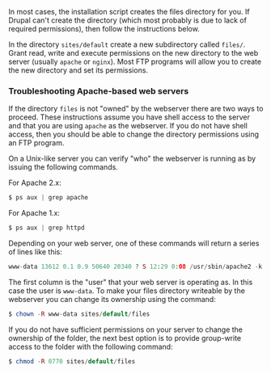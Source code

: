 In most cases, the installation script creates the files directory for you. If Drupal can't create the directory (which most probably is due to lack of required permissions), then follow the instructions below.

In the directory `sites/default` create a new subdirectory called `files/`. Grant read, write and execute permissions on the new directory to the web server (usually `apache` or `nginx`). Most FTP programs will allow you to create the new directory and set its permissions.

### Troubleshooting Apache-based web servers

If the directory `files` is not "owned" by the webserver there are two ways to proceed. These instructions assume you have shell access to the server and that you are using `apache` as the webserver. If you do not have shell access, then you should be able to change the directory permissions using an FTP program.

On a Unix-like server you can verify "who" the webserver is running as by issuing the following commands.

For Apache 2.x:

```php
$ ps aux | grep apache
```

For Apache 1.x:

```php
$ ps aux | grep httpd 
```

Depending on your web server, one of these commands will return a series of lines like this:

```php
www-data 13612 0.1 0.9 50640 20340 ? S 12:29 0:08 /usr/sbin/apache2 -k start 
```

The first column is the "user" that your web server is operating as. In this case the user is `www-data`. To make your files directory writeable by the webserver you can change its ownership using the command:

```php
$ chown -R www-data sites/default/files
```

If you do not have sufficient permissions on your server to change the ownership of the folder, the next best option is to provide group-write access to the folder with the following command:

```php
$ chmod -R 0770 sites/default/files 
```